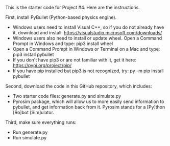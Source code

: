 This is the starter code for Project #4. Here are the instructions. 

First, install PyBullet (Python-based physics engine).
- Windows users need to install Visual C++, so if you do not already have it, download and install: https://visualstudio.microsoft.com/downloads/
- Windows users also need to install or update wheel. Open a Command Prompt in Windows and type: pip3 install wheel
- Open a Command Prompt in Windows or Terminal on a Mac and type: pip3 install pybullet
- If you don't have pip3 or are not familiar with it, get it here: https://pypi.org/project/pip/
- If you have pip installed but pip3 is not recognized, try: py -m pip install pybullet

Second, download the code in this GitHub repository, which includes: 
- Two starter code files: generate.py and simulate.py
- Pyrosim package, which will allow us to more easily send information to pybullet, and get information back from it. Pyrosim stands for a [Py]thon [Ro]bot [Sim]ulator.

Third, make sure everything runs: 
- Run generate.py
- Run simulate.py

  
